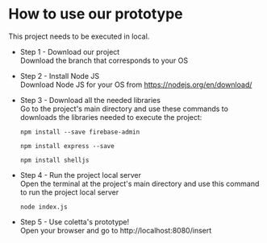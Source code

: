 # How to use our prototype
This project needs to be executed in local.
* Step 1 - Download our project
  <br/>Download the branch that corresponds to your OS
  
* Step 2 - Install Node JS
  <br/>Download Node JS for your OS from https://nodejs.org/en/download/

* Step 3 -  Download all the needed libraries
  <br/>Go to the project's main directory and use these commands to downloads the libraries needed to execute the project:
  ```
  npm install --save firebase-admin
  ```
  ```
  npm install express --save
  ```
  ```
  npm install shelljs
  ```

* Step 4 -  Run the project local server
  <br/>Open the terminal at the project's main directory and use this command to run the project local server
  ```
  node index.js
  ```
* Step 5 -  Use coletta's prototype!
  <br/>Open your browser and go to http://localhost:8080/insert
